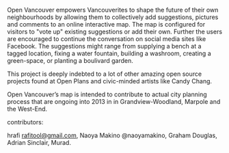 Open Vancouver empowers Vancouverites to shape the future of their own neighbourhoods by allowing them to collectively add suggestions, pictures and comments to an online interactive map.
The map is configured for visitors to "vote up" existing suggestions or add their own.
Further the users are encouraged to continue the conversation on social media sites like Facebook.
The suggestions might range from supplying a bench at a tagged location, fixing a water fountain, building a washroom, creating a green-space, or planting a boulivard garden.

This project is deeply indebted to a lot of other amazing open source projects found at Open Plans and civic-minded artists like Candy Chang.

Open Vancouver’s map is intended to contribute to actual city planning process that are ongoing into 2013 in in Grandview-Woodland, Marpole and the West-End.

contributors:

hrafi rafitool@gmail.com, Naoya Makino @naoyamakino, Graham Douglas, Adrian Sinclair, Murad.
